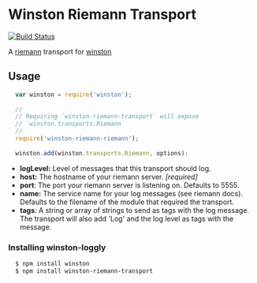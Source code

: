 # Winston Riemann Transport

[![Build Status](https://travis-ci.org/7digital/winston-riemann-transport.png?branch=master)](http://travis-ci.org/7digital/winston-riemann-transport)

A [riemann][0] transport for [winston][1]

## Usage
``` js
  var winston = require('winston');
  
  //
  // Requiring `winston-riemann-transport` will expose 
  // `winston.transports.Riemann`
  //
  require('winston-riemann-riemann');
  
  winston.add(winston.transports.Riemann, options);
```
* __logLevel:__ Level of messages that this transport should log.
* __host:__ The hostname of your riemann server. *[required]*
* __port__: The port your riemann server is listening on. Defaults to 5555.
* __name:__ The service name for your log messages (see riemann docs). Defaults
to the filename of the module that required the transport.
* __tags__: A string or array of strings to send as tags with the log message.
The transport will also add 'Log' and the log level as tags with the message.

### Installing winston-loggly

``` bash
  $ npm install winston
  $ npm install winston-riemann-transport
```

[0]: http://riemann.io
[1]: https://github.com/flatiron/winston

